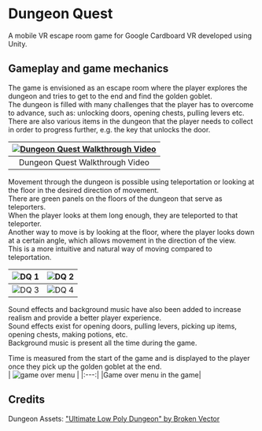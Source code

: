 # Dungeon Quest

A mobile VR escape room game for Google Cardboard VR developed using Unity.  

## Gameplay and game mechanics
The game is envisioned as an escape room where the player explores the dungeon and tries to get to the end and find the golden goblet.  
The dungeon is filled with many challenges that the player has to overcome to advance, such as: unlocking doors, opening chests, pulling levers etc.  
There are also various items in the dungeon that the player needs to collect in order to progress further, e.g. the key that unlocks the door.  

| [![Dungeon Quest Walkthrough Video](https://img.youtube.com/vi/jOOi5HY7aOc/maxresdefault.jpg)](https://youtu.be/jOOi5HY7aOc) |
| :---: |
| Dungeon Quest Walkthrough Video |

Movement through the dungeon is possible using teleportation or looking at the floor in the desired direction of movement.  
There are green panels on the floors of the dungeon that serve as teleporters.  
When the player looks at them long enough, they are teleported to that teleporter.  
Another way to move is by looking at the floor, where the player looks down at a certain angle, which allows movement in the direction of the view.  
This is a more intuitive and natural way of moving compared to teleportation.  

| ![DQ 1](https://github.com/DaniloBulatovic/Dungeon-Quest/assets/93370954/60fdf5a5-d277-4293-a3d5-98fb4fbbe8f8) | ![DQ 2](https://github.com/DaniloBulatovic/Dungeon-Quest/assets/93370954/c6c60730-e6e8-48c6-9bb0-92dbbd470318) |
| :---: | :---: |
| ![DQ 3](https://github.com/DaniloBulatovic/Dungeon-Quest/assets/93370954/c4a12c7a-e35f-430f-9d55-1f31a567c703) | ![DQ 4](https://github.com/DaniloBulatovic/Dungeon-Quest/assets/93370954/e474cfae-4eba-4bf8-bbfb-5ce27d3e41d7) |

Sound effects and background music have also been added to increase realism and provide a better player experience.  
Sound effects exist for opening doors, pulling levers, picking up items, opening chests, making potions, etc.  
Background music is present all the time during the game.  

Time is measured from the start of the game and is displayed to the player once they pick up the golden goblet at the end.    
| ![game over menu](https://github.com/DaniloBulatovic/Dungeon-Quest/assets/93370954/3043891b-ad41-4430-8e80-1ca5877c3554) |
|:---:|
|Game over menu in the game|

## Credits
Dungeon Assets: ["Ultimate Low Poly Dungeon" by Broken Vector](https://assetstore.unity.com/packages/3d/environments/dungeons/ultimate-low-poly-dungeon-143535)  
